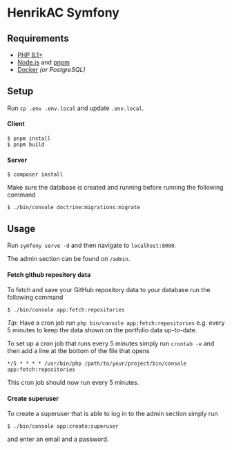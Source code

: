 # HenrikAC Symfony

## Requirements
- [PHP 8.1+](https://www.php.net/)
- [Node.js](https://nodejs.org/en/) and [pnpm](https://pnpm.io)
- [Docker](https://www.docker.com/) *(or PostgreSQL)*

## Setup
Run `cp .env .env.local` and update `.env.local`.

#### Client
```
$ pnpm install
$ pnpm build
```

#### Server
```
$ composer install
```

Make sure the database is created and running before running the following command

```
$ ./bin/console doctrine:migrations:migrate
```

## Usage
Run `symfony serve -d` and then navigate to `localhost:8000`.  

The admin section can be found on `/admin`.

#### Fetch github repository data
To fetch and save your GitHub repository data to your database run the following command

```
$ ./bin/console app:fetch:repositories
```

*Tip:* Have a cron job run `php bin/console app:fetch:repositories` e.g. every 5 minutes to keep the data shown on the portfolio data up-to-date.  

To set up a cron job that runs every 5 minutes simply run `crontab -e` and then add a line at the bottom of the file that opens

```
*/5 * * * * /usr/bin/php /path/to/your/project/bin/console app:fetch:repositories
```

This cron job should now run every 5 minutes.

#### Create superuser
To create a superuser that is able to log in to the admin section simply run

```
$ ./bin/console app:create:superuser
```

and enter an email and a password.

